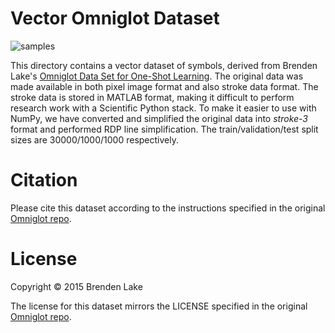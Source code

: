 # Vector Omniglot Dataset

![samples](https://cdn.rawgit.com/hardmaru/sketch-rnn/master/example/omniglot_sample.svg)

This directory contains a vector dataset of symbols, derived from Brenden Lake's [Omniglot Data Set for One-Shot Learning](https://github.com/brendenlake/omniglot).  The original data was made available in both pixel image format and also stroke data format.  The stroke data is stored in MATLAB format, making it difficult to perform research work with a Scientific Python stack.  To make it easier to use with NumPy, we have converted and simplified the original data into *stroke-3* format and performed RDP line simplification.  The train/validation/test split sizes are 30000/1000/1000 respectively.

# Citation

Please cite this dataset according to the instructions specified in the original [Omniglot repo](https://github.com/brendenlake/omniglot).

# License

Copyright © 2015 Brenden Lake

The license for this dataset mirrors the LICENSE specified in the original [Omniglot repo](https://github.com/brendenlake/omniglot).
